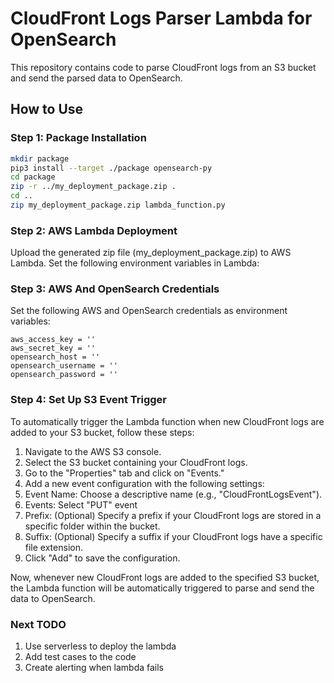 # CloudFront Logs Parser Lambda for OpenSearch

This repository contains code to parse CloudFront logs from an S3 bucket and send the parsed data to OpenSearch.

## How to Use

### Step 1: Package Installation

```bash
mkdir package
pip3 install --target ./package opensearch-py
cd package
zip -r ../my_deployment_package.zip .
cd ..
zip my_deployment_package.zip lambda_function.py
```

### Step 2: AWS Lambda Deployment
Upload the generated zip file (my_deployment_package.zip) to AWS Lambda. Set the following environment variables in Lambda:


### Step 3: AWS And OpenSearch Credentials
Set the following AWS and OpenSearch credentials as environment variables:

```
aws_access_key = ''
aws_secret_key = ''
opensearch_host = ''
opensearch_username = ''
opensearch_password = ''
```

### Step 4: Set Up S3 Event Trigger
To automatically trigger the Lambda function when new CloudFront logs are added to your S3 bucket, follow these steps:

1. Navigate to the AWS S3 console.
2. Select the S3 bucket containing your CloudFront logs.
3. Go to the "Properties" tab and click on "Events."
4. Add a new event configuration with the following settings:
5. Event Name: Choose a descriptive name (e.g., "CloudFrontLogsEvent").
6. Events: Select "PUT" event
7. Prefix: (Optional) Specify a prefix if your CloudFront logs are stored in a specific folder within the bucket.
8. Suffix: (Optional) Specify a suffix if your CloudFront logs have a specific file extension.
9. Click "Add" to save the configuration.
    
Now, whenever new CloudFront logs are added to the specified S3 bucket, the Lambda function will be automatically triggered to parse and send the data to OpenSearch.


### Next TODO
1. Use serverless to deploy the lambda
2. Add test cases to the code
3. Create alerting when lambda fails
